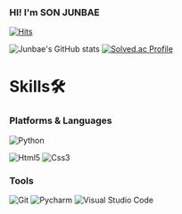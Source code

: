 ### HI! I'm SON JUNBAE

[![Hits](https://hits.seeyoufarm.com/api/count/incr/badge.svg?url=https%3A%2F%2Fgithub.com%2FSon94JB%2Fhit-counter&count_bg=%23162B96&title_bg=%23434141&icon=&icon_color=%23E7E7E7&title=hits&edge_flat=false)](https://hits.seeyoufarm.com)

![Junbae's GitHub stats](https://github-readme-stats.vercel.app/api?username=Son94JB&theme=nightowl&show_icons=true)
[![Solved.ac Profile](http://mazassumnida.wtf/api/v2/generate_badge?boj=thswnsqo99)](https://solved.ac/thswnsqo99/)

# Skills🛠
### Platforms & Languages
![Python](https://img.shields.io/badge/Python-3376AB.svg?&style=for-the-badge&logo=Python&logoColor=white)

![Html5](https://img.shields.io/badge/html5-E34F26.svg?&style=for-the-badge&logo=html5&logoColor=white)
![Css3](https://img.shields.io/badge/Css3-1572B6.svg?&style=for-the-badge&logo=Css3&logoColor=white)

### Tools
![Git](https://img.shields.io/badge/Git-F05032.svg?&style=for-the-badge&logo=Git&logoColor=white)
![Pycharm](https://img.shields.io/badge/Pycharm-000000.svg?&style=for-the-badge&logo=Pycharm&logoColor=white)
![Visual Studio Code](https://img.shields.io/badge/Visual%20Studio%20Code-007ACC.svg?&style=for-the-badge&logo=Visual%20Studio%20Code&logoColor=white)
